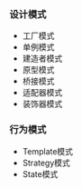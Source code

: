 ### 设计模式

- 工厂模式
- 单例模式
- 建造者模式
- 原型模式
- 桥接模式
- 适配器模式
- 装饰器模式

### 行为模式

- Template模式
- Strategy模式
- State模式

